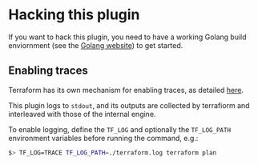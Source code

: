 # Hacking this plugin

If you want to hack this plugin, you need to have a working Golang build enviornment (see the [Golang website](https://golang.org/doc/install)) to get started.

## Enabling traces

Terraform has its own mechanism for enabling traces, as detailed [here](https://www.terraform.io/docs/internals/debugging.html).

This plugin logs to `stdout`, and its outputs are collected by terrafiorm and interleaved with those of the internal engine.

To enable logging, define the `TF_LOG` and optionally the `TF_LOG_PATH` environment variables before running the command, e.g.:

```bash
$> TF_LOG=TRACE TF_LOG_PATH=./terraform.log terraform plan
```

